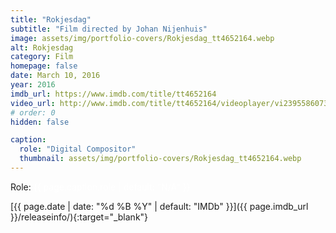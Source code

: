 ```yaml
---
title: "Rokjesdag"
subtitle: "Film directed by Johan Nijenhuis"
image: assets/img/portfolio-covers/Rokjesdag_tt4652164.webp
alt: Rokjesdag
category: Film
homepage: false
date: March 10, 2016
year: 2016
imdb_url: https://www.imdb.com/title/tt4652164
video_url: http://www.imdb.com/title/tt4652164/videoplayer/vi2395586073
# order: 0
hidden: false

caption:
  role: "Digital Compositor"
  thumbnail: assets/img/portfolio-covers/Rokjesdag_tt4652164.webp
---
```

Role: <span style="color:white">{{ page.caption.role | default: "N/A" }}</span>

[{{ page.date | date: "%d %B %Y" | default: "IMDb" }}]({{ page.imdb_url }}/releaseinfo/){:target="_blank"}


